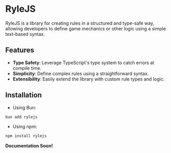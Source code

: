# RyleJS

RyleJS is a library for creating rules in a structured and type-safe way, allowing developers to define game mechanics or other logic using a simple text-based syntax.

## Features

-   **Type Safety**: Leverage TypeScript's type system to catch errors at compile time.
-   **Simplicity**: Define complex rules using a straightforward syntax.
-   **Extensibility**: Easily extend the library with custom rule types and logic.

## Installation

-   Using Bun:

```bash
bun add rylejs
```

-   Using npm:

```bash
npm install rylejs
```

**Documentation Soon!**
